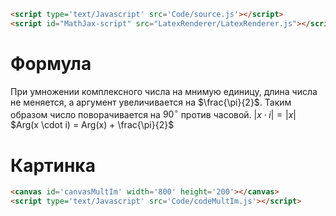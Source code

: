 ```html
<script type='text/Javascript' src='Code/source.js'></script>
<script id="MathJax-script" src="LatexRenderer/LatexRenderer.js"></script>
```

# Формула
При умножении комплексного числа на мнимую единицу, длина числа не меняется, а аргумент увеличивается на $\frac{\pi}{2}$. Таким образом число поворачивается на $90^\circ$ против часовой. 
$|x \cdot i| = |x|$
$Arg(x \cdot i) = Arg(x) + \frac{\pi}{2}$

# Картинка
```html
<canvas id='canvasMultIm' width='800' height='200'></canvas>
<script type='text/Javascript' src='Code/codeMultIm.js'></script>
```

